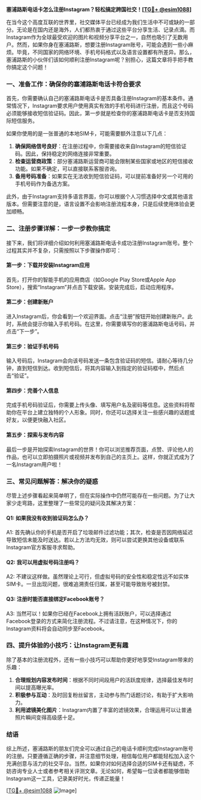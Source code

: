 **塞浦路斯电话卡怎么注册Instagram？轻松搞定跨国社交！[[TG💪+ @esim1088](https://t.me/s/esim1088)]**

在当今这个高度互联的世界里，社交媒体平台已经成为我们生活中不可或缺的一部分。无论是在国内还是海外，人们都热衷于通过这些平台分享生活、记录点滴。而Instagram作为全球最受欢迎的图片和视频分享平台之一，自然也吸引了无数用户。然而，如果你身在塞浦路斯，想要注册Instagram账号，可能会遇到一些小麻烦。毕竟，不同国家的网络环境、手机号码格式以及语言设置都有所差异。那么，塞浦路斯的小伙伴们该如何顺利注册Instagram呢？别担心，这篇文章将手把手教你搞定这个问题！

### 一、准备工作：确保你的塞浦路斯电话卡符合要求

首先，你需要确认自己的塞浦路斯电话卡是否具备注册Instagram的基本条件。通常情况下，Instagram要求用户使用真实有效的手机号码进行注册，而且这个号码必须能够接收短信验证码。因此，第一步就是检查你的塞浦路斯电话卡是否支持国际短信服务。

如果你使用的是一张普通的本地SIM卡，可能需要额外注意以下几点：

1. **确保网络信号良好**：在注册过程中，你需要接收来自Instagram的短信验证码。因此，保持稳定的网络连接非常重要。
2. **检查运营商政策**：部分塞浦路斯运营商可能会限制某些国家或地区的短信接收功能。如果不确定，可以直接联系客服咨询。
3. **备用号码准备**：如果实在无法收到短信验证码，可以提前准备好另一个可用的手机号码作为备选方案。

此外，由于Instagram支持多语言界面，你可以根据个人习惯选择中文或其他语言版本。但需要注意的是，语言设置不会影响注册流程本身，只是后续使用体验会更加顺畅。

### 二、注册步骤详解：一步一步教你搞定

接下来，我们将详细介绍如何利用塞浦路斯电话卡成功注册Instagram账号。整个过程其实并不复杂，只需按照以下步骤操作即可：

#### 第一步：下载并安装Instagram应用

首先，打开你的智能手机的应用商店（如Google Play Store或Apple App Store），搜索“Instagram”并点击下载安装。安装完成后，启动应用程序。

#### 第二步：创建新账户

进入Instagram后，你会看到一个欢迎界面。点击“注册”按钮开始创建新账户。此时，系统会提示你输入手机号码。在这里，你需要填写你的塞浦路斯电话号码，并点击“下一步”。

#### 第三步：验证手机号码

输入号码后，Instagram会向该号码发送一条包含验证码的短信。请耐心等待几分钟，直到短信到达。收到短信后，将其内容输入到指定的验证码框中，然后点击“验证”。

#### 第四步：完善个人信息

完成手机号码验证后，你需要上传头像、填写用户名及密码等信息。这些资料将帮助你在平台上建立独特的个人形象。同时，你还可以选择关注一些感兴趣的话题或好友，以便更快融入社区。

#### 第五步：探索与发布内容

最后一步是开始探索Instagram的世界！你可以浏览推荐页面，点赞、评论他人的作品，也可以立即拍摄照片或视频并发布到自己的主页上。这样，你就正式成为了一名Instagram用户啦！

### 三、常见问题解答：解决你的疑惑

尽管上述步骤看起来简单明了，但在实际操作中仍然可能存在一些问题。为了让大家少走弯路，这里整理了一些常见的疑问及其解决方案：

#### Q1: 如果我没有收到验证码怎么办？
A1: 首先确认你的手机是否开启了垃圾邮件过滤功能；其次，检查是否因网络延迟导致短信未能及时送达。若以上方法均无效，则可以尝试更换其他设备或联系Instagram官方客服寻求帮助。

#### Q2: 我可以用虚拟号码注册吗？
A2: 不建议这样做。虽然理论上可行，但虚拟号码的安全性和稳定性远不如实体SIM卡。一旦出现问题，很难追溯责任归属，甚至可能导致账号被封禁。

#### Q3: 注册时能否直接绑定Facebook账号？
A3: 当然可以！如果你已经在Facebook上拥有活跃账户，可以选择通过Facebook登录的方式来简化注册流程。不过请注意，在这种情况下，你的Instagram资料将会自动同步至Facebook。

### 四、提升体验的小技巧：让Instagram更有趣

除了基本的注册流程外，还有一些小技巧可以帮助你更好地享受Instagram带来的乐趣：

1. **合理规划内容发布时间**：根据不同时间段用户的活跃度规律，选择最佳发布时间以提高曝光率。
2. **积极参与互动**：及时回复粉丝留言，主动参与热门话题讨论，有助于扩大影响力。
3. **利用滤镜美化图片**：Instagram内置了丰富的滤镜效果，合理运用可以让普通照片瞬间变得高级感十足。

### 结语

综上所述，塞浦路斯的朋友们完全可以通过自己的电话卡顺利完成Instagram账号的注册。只要遵循正确的步骤，并注意细节处理，相信每位用户都能轻松加入这个充满创意与活力的社交平台。当然，如果你对如何选择合适的SIM卡还有疑虑，不妨咨询专业人士或者参考相关评测文章。无论如何，希望每一位读者都能够借助Instagram这一工具，记录美好时光，传递正能量！

[[TG💪+ @esim1088](https://t.me/s/esim1088) ![Image](https://i.postimg.cc/4NQfJmqS/Snipaste-2025-05-13-00-14-12.png)]